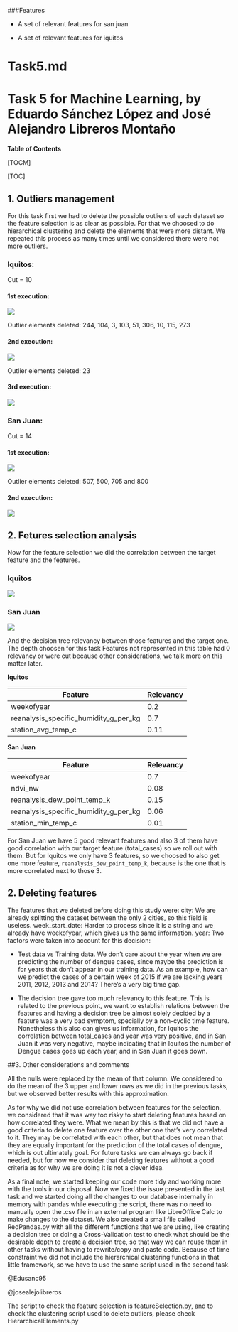 ###Features


- A set of relevant features for san juan

- A set of relevant features for iquitos


# Task5.md
# Task 5 for Machine Learning, by Eduardo Sánchez López and José Alejandro Libreros Montaño



**Table of Contents**

[TOCM]

[TOC]


## 1. Outliers management
For this task first we had to delete the possible outliers of each dataset so the feature selection is as clear as possible. For that we choosed to do hierarchical clustering and delete the elements that were more distant. We repeated this process as many times until we considered there were not more outliers.

### Iquitos:
Cut = 10


#### 1st execution:

![](https://raw.githubusercontent.com/Edusanc95/MachineLearning/master/Task5/images/iquitos-1-execution.png)


Outlier elements deleted: 244, 104, 3, 103, 51, 306, 10, 115, 273


#### 2nd execution:

![](https://raw.githubusercontent.com/Edusanc95/MachineLearning/master/Task5/images/iquitos-2-execution.png)

Outlier elements deleted: 23


#### 3rd execution:

![](https://raw.githubusercontent.com/Edusanc95/MachineLearning/master/Task5/images/iquitos-3-execution.png)


### San Juan:
Cut = 14

#### 1st execution:

![](https://raw.githubusercontent.com/Edusanc95/MachineLearning/master/Task5/images/sanjuan-1-execution.png)

Outlier elements deleted: 507, 500, 705 and 800

#### 2nd execution:

![](https://raw.githubusercontent.com/Edusanc95/MachineLearning/master/Task5/images/sanjuan-2-execution.png)


## 2. Fetures selection analysis

Now for the feature selection we did the correlation between the target feature and the features.

### Iquitos

![](https://raw.githubusercontent.com/Edusanc95/MachineLearning/master/Task5/images/correlation-features-vs-target-iquitos.png)

### San Juan

![](https://raw.githubusercontent.com/Edusanc95/MachineLearning/master/Task5/images/correlation-features-vs-target-sanjuan.png)


And the decision tree relevancy between those features and the target one. The depth choosen for
this task Features not represented in this table had 0 relevancy or were cut because other
considerations, we talk more on this matter later.


**Iquitos**

| Feature                               | Relevancy |
|---------------------------------------|-----------|
| weekofyear                            | 0.2       |
| reanalysis_specific_humidity_g_per_kg | 0.7       |
| station_avg_temp_c                    | 0.11      |


**San Juan**

| Feature                               | Relevancy |
|---------------------------------------|-----------|
| weekofyear                            | 0.7       |
| ndvi_nw                               | 0.08      |
| reanalysis_dew_point_temp_k           | 0.15      |
| reanalysis_specific_humidity_g_per_kg | 0.06      |
| station_min_temp_c                    | 0.01      |


For San Juan we have 5 good relevant features and also 3 of them have good correlation with our target feature (total_cases) so we roll out with them. But for Iquitos we only have 3 features, so we choosed to also get one more feature, `reanalysis_dew_point_temp_k`, because is the one that is more correlated next to those 3.

## 2. Deleting features

The features that we deleted before doing this study were: city: We are already splitting the dataset between the only 2 cities, so this field is useless. week_start_date: Harder to process since it is a string and we already have weekofyear, which gives us the same information.
year: Two factors were taken into account for this decision:

- Test data vs Training data. We don’t care about the year when we are predicting the number of dengue cases, since maybe the prediction is for years that don’t appear in our training data. As an example, how can we predict the cases of a certain week of 2015 if we are lacking years 2011, 2012, 2013 and 2014? There’s a very big time gap.


- The decision tree gave too much relevancy to this feature. This is related to the previous point, we want to establish relations between the features and having a decision tree be almost solely decided by a feature was a very bad symptom, specially by a non-cyclic time feature. Nonetheless this also can gives us information, for Iquitos the correlation between total_cases and year was very positive, and in San Juan it was very negative, maybe indicating that in Iquitos the number of Dengue cases goes up each year, and in San Juan it goes down. 

##3. Other considerations and comments

All the nulls were replaced by the mean of that column. We considered to do the mean of the 3 upper and lower rows as we did in the previous tasks, but we observed better results with this approximation.


As for why we did not use correlation between features for the selection, we considered that it was way too risky to start deleting features based on how correlated they were. What we mean by this is that we did not have a good criteria to delete one feature over the other one that’s very correlated to it. They may be correlated with each other, but that does not mean that they are equally important for the prediction of the total cases of dengue, which is out ultimately goal. For future tasks we can always go back if needed, but for now we consider that deleting features without a good criteria as for why we are doing it is not a clever idea.


As a final note, we started keeping our code more tidy and working more with the tools in our disposal. Now we fixed the issue presented in the last task and we started doing all the changes to our database internally in memory with pandas while executing the script, there was no need to manually open the .csv file in an external program like LibreOffice Calc to make changes to the dataset. We also created a small file called RedPandas.py with all the different functions that we are using, like creating a decision tree or doing a Cross-Validation test to check what should be the desirable depth to create a decision tree, so that way we can reuse them in other tasks without having to rewrite/copy and paste code. Because of time constraint we did not include the hierarchical clustering functions in that little framework, so we have to use the same script used in the second task.




@Edusanc95

@josealejolibreros







The script to check the feature selection is featureSelection.py, and to check the clustering script used to delete outliers, please check HierarchicalElements.py

